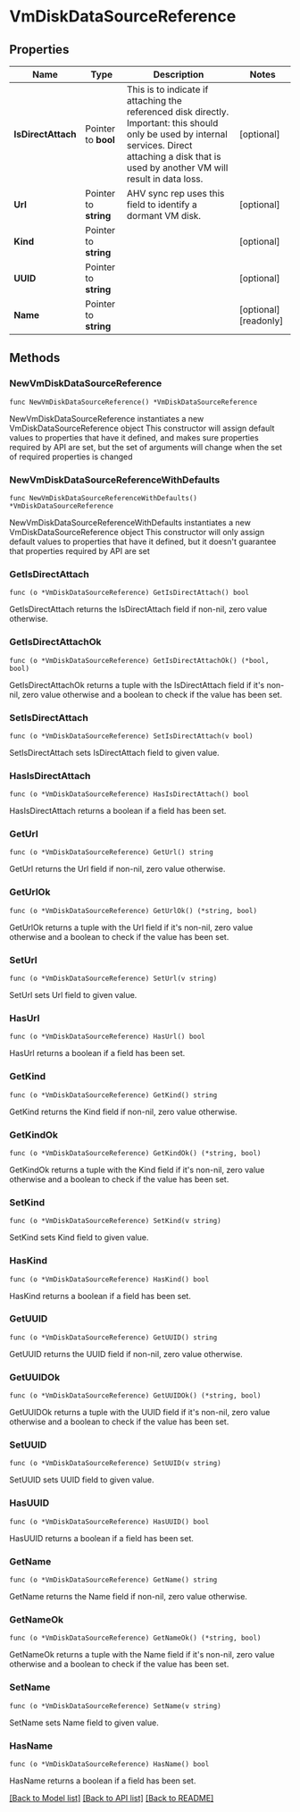 # VmDiskDataSourceReference

## Properties

Name | Type | Description | Notes
------------ | ------------- | ------------- | -------------
**IsDirectAttach** | Pointer to **bool** | This is to indicate if attaching the referenced disk directly. Important: this should only be used by internal services. Direct attaching a disk that is used by another VM will result in data loss.  | [optional] 
**Url** | Pointer to **string** | AHV sync rep uses this field to identify a dormant VM disk.  | [optional] 
**Kind** | Pointer to **string** |  | [optional] 
**UUID** | Pointer to **string** |  | [optional] 
**Name** | Pointer to **string** |  | [optional] [readonly] 

## Methods

### NewVmDiskDataSourceReference

`func NewVmDiskDataSourceReference() *VmDiskDataSourceReference`

NewVmDiskDataSourceReference instantiates a new VmDiskDataSourceReference object
This constructor will assign default values to properties that have it defined,
and makes sure properties required by API are set, but the set of arguments
will change when the set of required properties is changed

### NewVmDiskDataSourceReferenceWithDefaults

`func NewVmDiskDataSourceReferenceWithDefaults() *VmDiskDataSourceReference`

NewVmDiskDataSourceReferenceWithDefaults instantiates a new VmDiskDataSourceReference object
This constructor will only assign default values to properties that have it defined,
but it doesn't guarantee that properties required by API are set

### GetIsDirectAttach

`func (o *VmDiskDataSourceReference) GetIsDirectAttach() bool`

GetIsDirectAttach returns the IsDirectAttach field if non-nil, zero value otherwise.

### GetIsDirectAttachOk

`func (o *VmDiskDataSourceReference) GetIsDirectAttachOk() (*bool, bool)`

GetIsDirectAttachOk returns a tuple with the IsDirectAttach field if it's non-nil, zero value otherwise
and a boolean to check if the value has been set.

### SetIsDirectAttach

`func (o *VmDiskDataSourceReference) SetIsDirectAttach(v bool)`

SetIsDirectAttach sets IsDirectAttach field to given value.

### HasIsDirectAttach

`func (o *VmDiskDataSourceReference) HasIsDirectAttach() bool`

HasIsDirectAttach returns a boolean if a field has been set.

### GetUrl

`func (o *VmDiskDataSourceReference) GetUrl() string`

GetUrl returns the Url field if non-nil, zero value otherwise.

### GetUrlOk

`func (o *VmDiskDataSourceReference) GetUrlOk() (*string, bool)`

GetUrlOk returns a tuple with the Url field if it's non-nil, zero value otherwise
and a boolean to check if the value has been set.

### SetUrl

`func (o *VmDiskDataSourceReference) SetUrl(v string)`

SetUrl sets Url field to given value.

### HasUrl

`func (o *VmDiskDataSourceReference) HasUrl() bool`

HasUrl returns a boolean if a field has been set.

### GetKind

`func (o *VmDiskDataSourceReference) GetKind() string`

GetKind returns the Kind field if non-nil, zero value otherwise.

### GetKindOk

`func (o *VmDiskDataSourceReference) GetKindOk() (*string, bool)`

GetKindOk returns a tuple with the Kind field if it's non-nil, zero value otherwise
and a boolean to check if the value has been set.

### SetKind

`func (o *VmDiskDataSourceReference) SetKind(v string)`

SetKind sets Kind field to given value.

### HasKind

`func (o *VmDiskDataSourceReference) HasKind() bool`

HasKind returns a boolean if a field has been set.

### GetUUID

`func (o *VmDiskDataSourceReference) GetUUID() string`

GetUUID returns the UUID field if non-nil, zero value otherwise.

### GetUUIDOk

`func (o *VmDiskDataSourceReference) GetUUIDOk() (*string, bool)`

GetUUIDOk returns a tuple with the UUID field if it's non-nil, zero value otherwise
and a boolean to check if the value has been set.

### SetUUID

`func (o *VmDiskDataSourceReference) SetUUID(v string)`

SetUUID sets UUID field to given value.

### HasUUID

`func (o *VmDiskDataSourceReference) HasUUID() bool`

HasUUID returns a boolean if a field has been set.

### GetName

`func (o *VmDiskDataSourceReference) GetName() string`

GetName returns the Name field if non-nil, zero value otherwise.

### GetNameOk

`func (o *VmDiskDataSourceReference) GetNameOk() (*string, bool)`

GetNameOk returns a tuple with the Name field if it's non-nil, zero value otherwise
and a boolean to check if the value has been set.

### SetName

`func (o *VmDiskDataSourceReference) SetName(v string)`

SetName sets Name field to given value.

### HasName

`func (o *VmDiskDataSourceReference) HasName() bool`

HasName returns a boolean if a field has been set.


[[Back to Model list]](../README.md#documentation-for-models) [[Back to API list]](../README.md#documentation-for-api-endpoints) [[Back to README]](../README.md)


